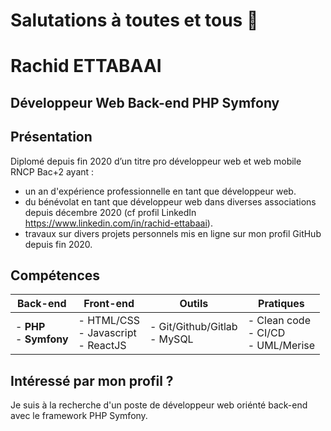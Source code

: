 # Salutations à toutes et tous 👋

# Rachid ETTABAAI

## Développeur Web Back-end PHP Symfony

## Présentation

Diplomé depuis fin 2020 d’un titre pro développeur web et web mobile RNCP
Bac+2 ayant :
- un an d'expérience professionnelle en tant que développeur web.
- du bénévolat en tant que développeur web dans diverses associations depuis décembre 2020 (cf profil LinkedIn https://www.linkedin.com/in/rachid-ettabaai).
- travaux sur divers projets personnels mis en ligne sur mon profil GitHub depuis fin 2020.

## Compétences

| Back-end                                         	| Front-end                                            	| Outils                                                	| Pratiques                                                                      	|
|--------------------------------------------------	|------------------------------------------------------	|-------------------------------------------------------	|--------------------------------------------------------------------------------	|
| - **PHP**<br>- **Symfony**<br> 	| - HTML/CSS<br>- Javascript<br>- ReactJS 	| - Git/Github/Gitlab<br>- MySQL<br>  	| - Clean code<br>- CI/CD<br>- UML/Merise 	|

## Intéressé par mon profil ?

Je suis à la recherche d'un poste de développeur web oriénté back-end avec le framework PHP Symfony.
